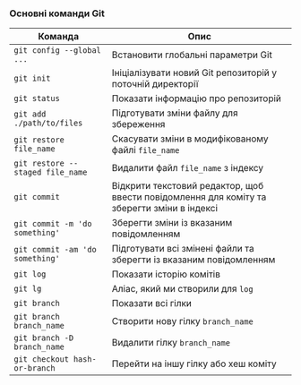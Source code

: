 ### Основні команди Git

| Команда                             | Опис                                                                 |
|-------------------------------------|----------------------------------------------------------------------|
| `git config --global ...`           | Встановити глобальні параметри Git                                    |
| `git init`                          | Ініціалізувати новий Git репозиторій у поточній директорії            |
| `git status`                        | Показати інформацію про репозиторій                                   |
| `git add ./path/to/files`           | Підготувати зміни файлу для збереження                                |
| `git restore file_name`             | Скасувати зміни в модифікованому файлі `file_name`                    |
| `git restore --staged file_name`    | Видалити файл `file_name` з індексу                                   |
| `git commit`                        | Відкрити текстовий редактор, щоб ввести повідомлення для коміту та зберегти зміни в індексі |
| `git commit -m 'do something'`      | Зберегти зміни із вказаним повідомленням                              |
| `git commit -am 'do something'`     | Підготувати всі змінені файли та зберегти із вказаним повідомленням   |
| `git log`                           | Показати історію комітів                                              |
| `git lg`                            | Аліас, який ми створили для `log`                                     |
| `git branch`                        | Показати всі гілки                                                    |
| `git branch branch_name`            | Створити нову гілку `branch_name`                                     |
| `git branch -D branch_name`         | Видалити гілку `branch_name`                                          |
| `git checkout hash-or-branch`       | Перейти на іншу гілку або хеш коміту                                  |
